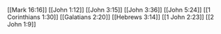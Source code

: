 [[Mark 16:16]]
[[John 1:12]]
[[John 3:15]]
[[John 3:36]]
[[John 5:24]]
[[1 Corinthians 1:30]]
[[Galatians 2:20]]
[[Hebrews 3:14]]
[[1 John 2:23]]
[[2 John 1:9]]

